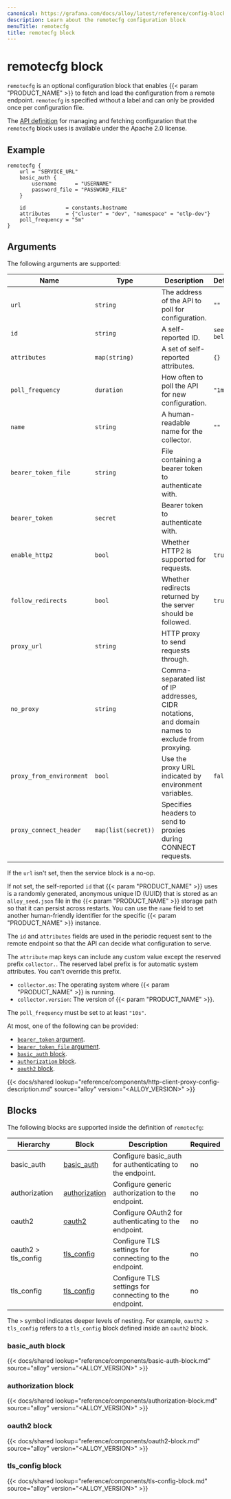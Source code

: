 ```yaml
---
canonical: https://grafana.com/docs/alloy/latest/reference/config-blocks/remotecfg/
description: Learn about the remotecfg configuration block
menuTitle: remotecfg
title: remotecfg block
---
```


# remotecfg block

`remotecfg` is an optional configuration block that enables {{< param "PRODUCT_NAME" >}} to fetch and load the configuration from a remote endpoint.
`remotecfg` is specified without a label and can only be provided once per configuration file.

The [API definition][] for managing and fetching configuration that the `remotecfg` block uses is available under the Apache 2.0 license.

## Example

```alloy
remotecfg {
    url = "SERVICE_URL"
    basic_auth {
        username      = "USERNAME"
        password_file = "PASSWORD_FILE"
    }

    id             = constants.hostname
    attributes     = {"cluster" = "dev", "namespace" = "otlp-dev"}
    poll_frequency = "5m"
}
```

## Arguments

The following arguments are supported:

Name                     | Type                | Description                                                                                      | Default     | Required
-------------------------|---------------------|--------------------------------------------------------------------------------------------------|-------------|---------
`url`                    | `string`            | The address of the API to poll for configuration.                                                | `""`        | no
`id`                     | `string`            | A self-reported ID.                                                                              | `see below` | no
`attributes`             | `map(string)`       | A set of self-reported attributes.                                                               | `{}`        | no
`poll_frequency`         | `duration`          | How often to poll the API for new configuration.                                                 | `"1m"`      | no
`name`                   | `string`            | A human-readable name for the collector.                                                         | `""`        | no
`bearer_token_file`      | `string`            | File containing a bearer token to authenticate with.                                             |             | no
`bearer_token`           | `secret`            | Bearer token to authenticate with.                                                               |             | no
`enable_http2`           | `bool`              | Whether HTTP2 is supported for requests.                                                         | `true`      | no
`follow_redirects`       | `bool`              | Whether redirects returned by the server should be followed.                                     | `true`      | no
`proxy_url`              | `string`            | HTTP proxy to send requests through.                                                             |             | no
`no_proxy`               | `string`            | Comma-separated list of IP addresses, CIDR notations, and domain names to exclude from proxying. |             | no
`proxy_from_environment` | `bool`              | Use the proxy URL indicated by environment variables.                                            | `false`     | no
`proxy_connect_header`   | `map(list(secret))` | Specifies headers to send to proxies during CONNECT requests.                                    |             | no

If the `url` isn't set, then the service block is a no-op.

If not set, the self-reported `id` that {{< param "PRODUCT_NAME" >}} uses is a randomly generated, anonymous unique ID (UUID) that is stored as an `alloy_seed.json` file in the {{< param "PRODUCT_NAME" >}} storage path so that it can persist across restarts.
You can use the `name` field to set another human-friendly identifier for the specific {{< param "PRODUCT_NAME" >}} instance.

The `id` and `attributes` fields are used in the periodic request sent to the
remote endpoint so that the API can decide what configuration to serve.

The `attribute` map keys can include any custom value except the reserved prefix `collector.`.
The reserved label prefix is for automatic system attributes.
You can't override this prefix.

* `collector.os`: The operating system where {{< param "PRODUCT_NAME" >}} is running.
* `collector.version`: The version of {{< param "PRODUCT_NAME" >}}.

The `poll_frequency` must be set to at least `"10s"`.

At most, one of the following can be provided:

* [`bearer_token` argument][arguments].
* [`bearer_token_file` argument][arguments].
* [`basic_auth` block][basic_auth].
* [`authorization` block][authorization].
* [`oauth2` block][oauth2].

{{< docs/shared lookup="reference/components/http-client-proxy-config-description.md" source="alloy" version="<ALLOY_VERSION>" >}}

## Blocks

The following blocks are supported inside the definition of `remotecfg`:

Hierarchy           | Block             | Description                                              | Required
--------------------|-------------------|----------------------------------------------------------|---------
basic_auth          | [basic_auth][]    | Configure basic_auth for authenticating to the endpoint. | no
authorization       | [authorization][] | Configure generic authorization to the endpoint.         | no
oauth2              | [oauth2][]        | Configure OAuth2 for authenticating to the endpoint.     | no
oauth2 > tls_config | [tls_config][]    | Configure TLS settings for connecting to the endpoint.   | no
tls_config          | [tls_config][]    | Configure TLS settings for connecting to the endpoint.   | no

The `>` symbol indicates deeper levels of nesting.
For example, `oauth2 > tls_config` refers to a `tls_config` block defined inside an `oauth2` block.

### basic_auth block

{{< docs/shared lookup="reference/components/basic-auth-block.md" source="alloy" version="<ALLOY_VERSION>" >}}

### authorization block

{{< docs/shared lookup="reference/components/authorization-block.md" source="alloy" version="<ALLOY_VERSION>" >}}

### oauth2 block

{{< docs/shared lookup="reference/components/oauth2-block.md" source="alloy" version="<ALLOY_VERSION>" >}}

### tls_config block

{{< docs/shared lookup="reference/components/tls-config-block.md" source="alloy" version="<ALLOY_VERSION>" >}}

[API definition]: https://github.com/grafana/alloy-remote-config
[arguments]: #arguments
[basic_auth]: #basic_auth-block
[authorization]: #authorization-block
[oauth2]: #oauth2-block
[tls_config]: #tls_config-block

